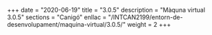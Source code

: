 +++
date        = "2020-06-19"
title       = "3.0.5"
description = "Màquna virtual 3.0.5"
sections    = "Canigó"
enllac		= "/INTCAN2199/entorn-de-desenvolupament/maquina-virtual/3.0.5/"
weight		= 2
+++
